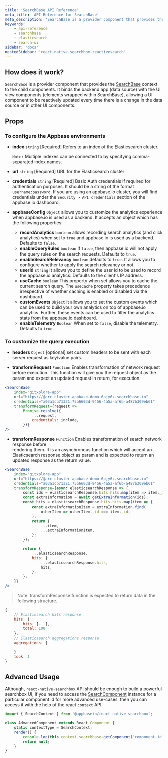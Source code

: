 ```yaml
---
title: 'SearchBase API Reference'
meta_title: 'API Reference for SearchBase'
meta_description: 'SearchBase is a provider component that provides the search context to the child components.'
keywords:
    - api-reference
    - searchbase
    - elasticsearch
    - search-ui
sidebar: 'docs'
nestedSidebar: 'react-native-searchbox-reactivesearch'
---
```


## How does it work?

`SearchBase` is a provider component that provides the [SearchBase](/docs/reactivesearch/searchbase/overview/quickstart/) context to the child components. It binds the backend app (data source) with the UI view components (elements wrapped within SearchBase), allowing a UI component to be reactively updated every time there is a change in the data source or in other UI components.

## Props

### To configure the Appbase environments

-   **index** `string` [Required]
    Refers to an index of the Elasticsearch cluster.

    `Note:` Multiple indexes can be connected to by specifying comma-separated index names.

-   **url** `string` [Required]
    URL for the Elasticsearch cluster

-   **credentials** `string` [Required]
    Basic Auth credentials if required for authentication purposes. It should be a string of the format `username:password`. If you are using an appbase.io cluster, you will find credentials under the `Security > API credentials` section of the appbase.io dashboard.

-   **appbaseConfig** `Object`
    allows you to customize the analytics experience when appbase.io is used as a backend. It accepts an object which has the following properties:

    -   **recordAnalytics** `boolean` allows recording search analytics (and click analytics) when set to `true` and appbase.io is used as a backend. Defaults to `false`.
    -   **enableQueryRules** `boolean` If `false`, then appbase.io will not apply the query rules on the search requests. Defaults to `true`.
    -   **enableSearchRelevancy** `boolean` defaults to `true`. It allows you to configure whether to apply the search relevancy or not.   
    -   **userId** `string` It allows you to define the user id to be used to record the appbase.io analytics. Defaults to the client's IP address.
    -   **useCache** `boolean` This property when set allows you to cache the current search query. The `useCache` property takes precedence irrespective of whether caching is enabled or disabled via the dashboard. 
    -   **customEvents** `Object` It allows you to set the custom events which can be used to build your own analytics on top of appbase.io analytics. Further, these events can be used to filter the analytics stats from the appbase.io dashboard.
    -   **enableTelemetry** `Boolean` When set to `false`, disable the telemetry. Defaults to `true`.

### To customize the query execution

-   **headers** `Object` [optional] set custom headers to be sent with each server request as key/value pairs.

-   **transformRequest** `Function` Enables transformation of network request before
    execution. This function will give you the request object as the param and expect an updated request in return, for execution.

```jsx
<SearchBase
    index="gitxplore-app"
    url="https://@arc-cluster-appbase-demo-6pjy6z.searchbase.io"
    credentials="a03a1cb71321:75b6603d-9456-4a5a-af6b-a487b309eb61"
    transformRequest={request =>
        Promise.resolve({
            ...request,
            credentials: include,
        })}
/>
```

-   **transformResponse** `Function` Enables transformation of search network response before  
    rendering them. It is an asynchronous function which will accept an Elasticsearch response object as param and is expected to return an updated response as the return value.

```jsx
<SearchBase
    index="gitxplore-app"
    url="https://@arc-cluster-appbase-demo-6pjy6z.searchbase.io"
    credentials="a03a1cb71321:75b6603d-9456-4a5a-af6b-a487b309eb61"
    transformResponse={async elasticsearchResponse => {
        const ids = elasticsearchResponse.hits.hits.map(item => item._id);
        const extraInformation = await getExtraInformation(ids);
        const hits = elasticsearchResponse.hits.hits.map(item => {
            const extraInformationItem = extraInformation.find(
                otherItem => otherItem._id === item._id,
            );
            return {
                ...item,
                ...extraInformationItem,
            };
        });

        return {
            ...elasticsearchResponse,
            hits: {
                ...elasticsearchResponse.hits,
                hits,
            },
        };
    }}
/>
```

> Note: transformResponse function is expected to return data in the following structure.

```javascript
{
    // Elasticsearch hits response
    hits: {
        hits: [...],
        total: 100
    },
    // Elasticsearch aggregations response
    aggregations: {

    }
    took: 1
}
```

## Advanced Usage
 Although, `react-native-searchbox` API should be enough to build a powerful searchbox UI, if you need to access the [SearchComponent](/docs/reactivesearch/searchbase/overview/searchcomponent/) instance for a particular component id for more advanced use-cases, then you can access it with the help of the react `context` API.

 ```jsx
 import { SearchContext } from '@appbaseio/react-native-searchbox';

 class AdvancedComponent extends React.Component {
     static contextType = SearchContext;
     render() {
         console.log(this.context.searchbase.getComponent('component-id'));
         return null;
     }
 }
 ```

